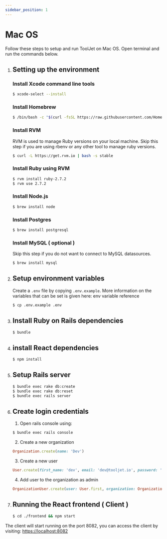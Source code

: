 ```yaml
---
sidebar_position: 1
---
```


# Mac OS
Follow these steps to setup and run ToolJet on Mac OS. Open terminal and run the commands below.

1. ## Setting up the environment
    ### Install Xcode command line tools
    ```bash
    $ xcode-select --install
    ```

    ### Install Homebrew
    ```bash
    $ /bin/bash -c "$(curl -fsSL https://raw.githubusercontent.com/Homebrew/install/master/install.sh)"
    ```

    ### Install RVM
    RVM is used to manage Ruby versions on your local machine. Skip this step if you are using rbenv or any other tool to manage ruby versions.
    ```bash
    $ curl -L https://get.rvm.io | bash -s stable
    ```

    ### Install Ruby using RVM 
    ```bash
    $ rvm install ruby-2.7.2
    $ rvm use 2.7.2
    ```

    ### Install Node.js
    ```bash
    $ brew install node

    ```

    ### Install Postgres
    ```bash
    $ brew install postgresql
    ```

    ### Install MySQL ( optional )
    Skip this step if you do not want to connect to  MySQL datasources.
    ```bash
    $ brew install mysql 
    ```

2. ## Setup environment variables
    Create a `.env` file by copying `.env.example`. More information on the variables that can be set is given here: env variable reference
    ```bash
    $ cp .env.example .env
    ```   

3. ## Install Ruby on Rails dependencies
    ```bash
    $ bundle
    ```

4. ## install React dependencies 
    ```bash 
    $ npm install
    ```

5. ## Setup Rails server  
    ```bash 
    $ bundle exec rake db:create
    $ bundle exec rake db:reset
    $ bundle exec rails server
    ```

6. ## Create login credentials 

    1.  Open rails console using: 

    ```bash 
    $ bundle exec rails console
    ```

    2.  Create a new organization 
    ```ruby
    Organization.create(name: 'Dev')
    ```

    3.  Create a new user
    ```ruby
    User.create(first_name: 'dev', email: 'dev@tooljet.io', password: 'password', organization: Organization.first)
    ```

    4. Add user to the organization as admin
    ```ruby
    OrganizationUser.create(user: User.first, organization: Organization.first, role: 'admin')
    ```

7. ## Running the React frontend ( Client )
    ```bash 
    $ cd ./frontend && npm start
    ```

The client will start running on the port 8082, you can access the client by visiting:  [https://localhost:8082](https://localhost:8082 )